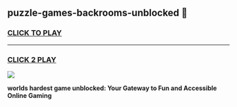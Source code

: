 
## puzzle-games-backrooms-unblocked 👋
<h3>
<a href="https://premium.freeplayer.one?title=puzzle-games-backrooms-unblocked&ref=14F">CLICK TO PLAY</a></h3>
<hr>

<h3>
<a href="https://premium.freeplayer.one?title=puzzle-games-backrooms-unblocked&ref=14F">CLICK 2 PLAY</a>
  
</h3>

<a href="https://premium.freeplayer.one?title=puzzle-games-backrooms-unblocked&ref=12F/"><img src="https://clearcache.store/games.png"></a>


**worlds hardest game unblocked: Your Gateway to Fun and Accessible Online Gaming**
